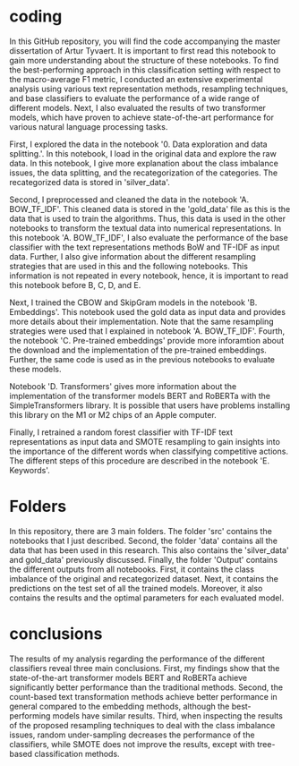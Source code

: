 # coding
In this GitHub repository, you will find the code accompanying the master dissertation of Artur Tyvaert.
It is important to first read this notebook to gain more understanding about the structure of these notebooks. To find the best-performing approach in this classification setting with respect to the macro-average F1 metric, I conducted an extensive experimental analysis using various text representation methods, resampling techniques, and base classifiers to evaluate the performance of a wide range of different models. Next, I also evaluated the results of two transformer models, which have proven to achieve state-of-the-art performance for various natural language processing tasks.

First, I explored the data in the notebook '0. Data exploration and data splitting.'. In this notebook, I load in the original data and explore the raw data. In this notebook, I give more explanation about the class imbalance issues, the data splitting, and the recategorization of the categories. The recategorized data is stored in 'silver_data'.

Second, I preprocessed and cleaned the data in the notebook 'A. BOW_TF_IDF'. This cleaned data is stored in the 'gold_data' file as this is the data that is used to train the algorithms. Thus, this data is used in the other notebooks to transform the textual data into numerical representations. In this notebook 'A. BOW_TF_IDF', I also evaluate the performance of the base classifier with the text representations methods BoW and TF-IDF as input data. Further, I also give information about the different resampling strategies that are used in this and the following notebooks. This information is not repeated in every notebook, hence, it is important to read this notebook before B, C, D, and E.

Next, I trained the CBOW and SkipGram models in the notebook 'B. Embeddings'. This notebook used the gold data as input data and provides more details about their implementation. Note that the same resampling strategies were used that I explained in notebook 'A. BOW_TF_IDF'. Fourth, the notebook 'C. Pre-trained embeddings' provide more inforamtion about the download and the implementation of the pre-trained embeddings. Further, the same code is used as in the previous notebooks to evaluate these models.

Notebook 'D. Transformers' gives more information about the implementation of the transformer models BERT and RoBERTa with the SimpleTransformers library. It is possible that users have problems installing this library on the M1 or M2 chips of an Apple computer.

Finally, I retrained a random forest classifier with TF-IDF text representations as input data and SMOTE resampling to gain insights into the importance of the different words when classifying competitive actions. The different steps of this procedure are described in the notebook 'E. Keywords'.

# Folders
In this repository, there are 3 main folders. The folder 'src' contains the notebooks that I just described. Second, the folder 'data' contains all the data that has been used in this research. This also contains the 'silver_data' and gold_data' previously discussed. Finally, the folder 'Output' contains the different outputs from all notebooks. First, it contains the class imbalance of the original and recategorized dataset. Next, it contains the predictions on the test set of all the trained models. Moreover, it also contains the results and the optimal parameters for each evaluated model.

# conclusions

The results of my analysis regarding the performance of the different classifiers reveal three main conclusions. First, my findings show that the state-of-the-art transformer models BERT and RoBERTa achieve significantly better performance than the traditional methods. Second, the count-based text transformation methods achieve better performance in general compared to the embedding methods, although the best-performing models have similar results. Third, when inspecting the results of the proposed resampling techniques to deal with the class imbalance issues, random under-sampling decreases the performance of the classifiers, while SMOTE does not improve the results, except with tree-based classification methods.
